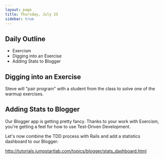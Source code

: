 ```yaml
---
layout: page
title: Thursday, July 25
sidebar: true
---
```


## Daily Outline
 
* Exercism
* Digging into an Exercise
* Adding Stats to Blogger

## Digging into an Exercise

Steve will "pair program" with a student from the class to solve one of the warmup exercises.

## Adding Stats to Blogger

Our Blogger app is getting pretty fancy. Thanks to your work with Exercism, you're getting a feel for how to use Test-Driven Development.

Let's now combine the TDD process with Rails and add a statistics dashboard to our Blogger:

http://tutorials.jumpstartlab.com/topics/blogger/stats_dashboard.html
